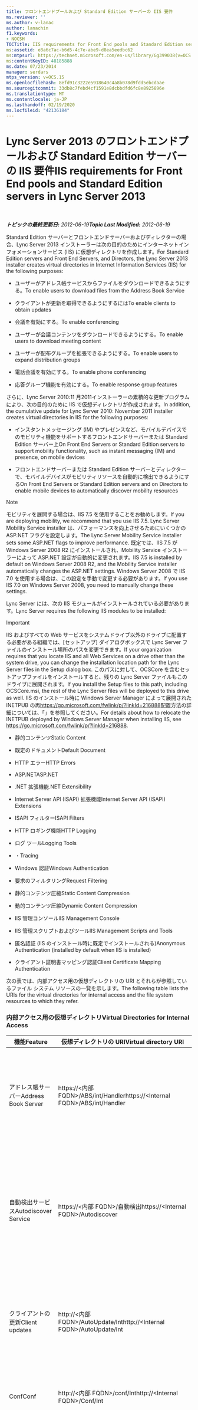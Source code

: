 ```yaml
---
title: フロントエンドプールおよび Standard Edition サーバーの IIS 要件
ms.reviewer: ''
ms.author: v-lanac
author: lanachin
f1.keywords:
- NOCSH
TOCTitle: IIS requirements for Front End pools and Standard Edition servers
ms:assetid: e8a6c7ac-b6d5-4c7e-abe9-d8ea5eedbc62
ms:mtpsurl: https://technet.microsoft.com/en-us/library/Gg399038(v=OCS.15)
ms:contentKeyID: 48185888
ms.date: 07/23/2014
manager: serdars
mtps_version: v=OCS.15
ms.openlocfilehash: 8efd91c3222e5918640c4a8b078d9fdd5ebcdaae
ms.sourcegitcommit: 33db8c7febd4cf1591e8dcbbdfd6fc8e8925896e
ms.translationtype: MT
ms.contentlocale: ja-JP
ms.lasthandoff: 02/19/2020
ms.locfileid: "42136184"
---
```

<div data-xmlns="http://www.w3.org/1999/xhtml">

<div class="topic" data-xmlns="http://www.w3.org/1999/xhtml" data-msxsl="urn:schemas-microsoft-com:xslt" data-cs="http://msdn.microsoft.com/">

<div data-asp="https://msdn2.microsoft.com/asp">

# <a name="iis-requirements-for-front-end-pools-and-standard-edition-servers-in-lync-server-2013"></a><span data-ttu-id="7969c-102">Lync Server 2013 のフロントエンドプールおよび Standard Edition サーバーの IIS 要件</span><span class="sxs-lookup"><span data-stu-id="7969c-102">IIS requirements for Front End pools and Standard Edition servers in Lync Server 2013</span></span>

</div>

<div id="mainSection">

<div id="mainBody">

<span> </span>

<span data-ttu-id="7969c-103">_**トピックの最終更新日:** 2012-06-19_</span><span class="sxs-lookup"><span data-stu-id="7969c-103">_**Topic Last Modified:** 2012-06-19_</span></span>

<span data-ttu-id="7969c-104">Standard Edition サーバーとフロントエンドサーバーおよびディレクターの場合、Lync Server 2013 インストーラーは次の目的のためにインターネットインフォメーションサービス (IIS) に仮想ディレクトリを作成します。</span><span class="sxs-lookup"><span data-stu-id="7969c-104">For Standard Edition servers and Front End Servers, and Directors, the Lync Server 2013 installer creates virtual directories in Internet Information Services (IIS) for the following purposes:</span></span>

  - <span data-ttu-id="7969c-105">ユーザーがアドレス帳サービスからファイルをダウンロードできるようにする。</span><span class="sxs-lookup"><span data-stu-id="7969c-105">To enable users to download files from the Address Book Service</span></span>

  - <span data-ttu-id="7969c-106">クライアントが更新を取得できるようにするには</span><span class="sxs-lookup"><span data-stu-id="7969c-106">To enable clients to obtain updates</span></span>

  - <span data-ttu-id="7969c-107">会議を有効にする。</span><span class="sxs-lookup"><span data-stu-id="7969c-107">To enable conferencing</span></span>

  - <span data-ttu-id="7969c-108">ユーザーが会議コンテンツをダウンロードできるようにする。</span><span class="sxs-lookup"><span data-stu-id="7969c-108">To enable users to download meeting content</span></span>

  - <span data-ttu-id="7969c-109">ユーザーが配布グループを拡張できるようにする。</span><span class="sxs-lookup"><span data-stu-id="7969c-109">To enable users to expand distribution groups</span></span>

  - <span data-ttu-id="7969c-110">電話会議を有効にする。</span><span class="sxs-lookup"><span data-stu-id="7969c-110">To enable phone conferencing</span></span>

  - <span data-ttu-id="7969c-111">応答グループ機能を有効にする。</span><span class="sxs-lookup"><span data-stu-id="7969c-111">To enable response group features</span></span>

<span data-ttu-id="7969c-112">さらに、Lync Server 2010:11 月2011インストーラーの累積的な更新プログラムにより、次の目的のために IIS で仮想ディレクトリが作成されます。</span><span class="sxs-lookup"><span data-stu-id="7969c-112">In addition, the cumulative update for Lync Server 2010: November 2011 installer creates virtual directories in IIS for the following purposes:</span></span>

  - <span data-ttu-id="7969c-113">インスタントメッセージング (IM) やプレゼンスなど、モバイルデバイスでのモビリティ機能をサポートするフロントエンドサーバーまたは Standard Edition サーバー上</span><span class="sxs-lookup"><span data-stu-id="7969c-113">On Front End Servers or Standard Edition servers to support mobility functionality, such as instant messaging (IM) and presence, on mobile devices</span></span>

  - <span data-ttu-id="7969c-114">フロントエンドサーバーまたは Standard Edition サーバーとディレクターで、モバイルデバイスがモビリティリソースを自動的に検出できるようにする</span><span class="sxs-lookup"><span data-stu-id="7969c-114">On Front End Servers or Standard Edition servers and on Directors to enable mobile devices to automatically discover mobility resources</span></span>



> [!NOTE]
> <span data-ttu-id="7969c-115">モビリティを展開する場合は、IIS 7.5 を使用することをお勧めします。</span><span class="sxs-lookup"><span data-stu-id="7969c-115">If you are deploying mobility, we recommend that you use IIS 7.5.</span></span> <span data-ttu-id="7969c-116">Lync Server Mobility Service installer は、パフォーマンスを向上させるためにいくつかの ASP.NET フラグを設定します。</span><span class="sxs-lookup"><span data-stu-id="7969c-116">The Lync Server Mobility Service installer sets some ASP.NET flags to improve performance.</span></span> <span data-ttu-id="7969c-117">既定では、IIS 7.5 が Windows Server 2008 R2 にインストールされ、Mobility Service インストーラーによって ASP.NET 設定が自動的に変更されます。</span><span class="sxs-lookup"><span data-stu-id="7969c-117">IIS 7.5 is installed by default on Windows Server 2008 R2, and the Mobility Service installer automatically changes the ASP.NET settings.</span></span> <span data-ttu-id="7969c-118">Windows Server 2008 で IIS 7.0 を使用する場合は、この設定を手動で変更する必要があります。</span><span class="sxs-lookup"><span data-stu-id="7969c-118">If you use IIS 7.0 on Windows Server 2008, you need to manually change these settings.</span></span>



<span data-ttu-id="7969c-119">Lync Server には、次の IIS モジュールがインストールされている必要があります。</span><span class="sxs-lookup"><span data-stu-id="7969c-119">Lync Server requires the following IIS modules to be installed:</span></span>


> [!IMPORTANT]
> <span data-ttu-id="7969c-120">IIS およびすべての Web サービスをシステムドライブ以外のドライブに配置する必要がある組織では、[セットアップ] ダイアログボックスで Lync Server ファイルのインストール場所のパスを変更できます。</span><span class="sxs-lookup"><span data-stu-id="7969c-120">If your organization requires that you locate IIS and all Web Services on a drive other than the system drive, you can change the installation location path for the Lync Server files in the Setup dialog box.</span></span> <span data-ttu-id="7969c-121">このパスに対して、OCSCore を含むセットアップファイルをインストールすると、残りの Lync Server ファイルもこのドライブに展開されます。</span><span class="sxs-lookup"><span data-stu-id="7969c-121">If you install the Setup files to this path, including OCSCore.msi, the rest of the Lync Server files will be deployed to this drive as well.</span></span> <span data-ttu-id="7969c-122">IIS のインストール時に Windows Server Manager によって展開された INETPUB の再<A href="https://go.microsoft.com/fwlink/p/?linkid=216888">https://go.microsoft.com/fwlink/p/?linkId=216888</A>配置方法の詳細については、「」を参照してください。</span><span class="sxs-lookup"><span data-stu-id="7969c-122">For details about how to relocate the INETPUB deployed by Windows Server Manager when installing IIS, see <A href="https://go.microsoft.com/fwlink/p/?linkid=216888">https://go.microsoft.com/fwlink/p/?linkId=216888</A>.</span></span>


  - <span data-ttu-id="7969c-123">静的コンテンツ</span><span class="sxs-lookup"><span data-stu-id="7969c-123">Static Content</span></span>

  - <span data-ttu-id="7969c-124">既定のドキュメント</span><span class="sxs-lookup"><span data-stu-id="7969c-124">Default Document</span></span>

  - <span data-ttu-id="7969c-125">HTTP エラー</span><span class="sxs-lookup"><span data-stu-id="7969c-125">HTTP Errors</span></span>

  - <span data-ttu-id="7969c-126">ASP.NET</span><span class="sxs-lookup"><span data-stu-id="7969c-126">ASP.NET</span></span>

  - <span data-ttu-id="7969c-127">.NET 拡張機能</span><span class="sxs-lookup"><span data-stu-id="7969c-127">.NET Extensibility</span></span>

  - <span data-ttu-id="7969c-128">Internet Server API (ISAPI) 拡張機能</span><span class="sxs-lookup"><span data-stu-id="7969c-128">Internet Server API (ISAPI) Extensions</span></span>

  - <span data-ttu-id="7969c-129">ISAPI フィルター</span><span class="sxs-lookup"><span data-stu-id="7969c-129">ISAPI Filters</span></span>

  - <span data-ttu-id="7969c-130">HTTP ロギング機能</span><span class="sxs-lookup"><span data-stu-id="7969c-130">HTTP Logging</span></span>

  - <span data-ttu-id="7969c-131">ログ ツール</span><span class="sxs-lookup"><span data-stu-id="7969c-131">Logging Tools</span></span>

  - <span data-ttu-id="7969c-132">・</span><span class="sxs-lookup"><span data-stu-id="7969c-132">Tracing</span></span>

  - <span data-ttu-id="7969c-133">Windows 認証</span><span class="sxs-lookup"><span data-stu-id="7969c-133">Windows Authentication</span></span>

  - <span data-ttu-id="7969c-134">要求のフィルタリング</span><span class="sxs-lookup"><span data-stu-id="7969c-134">Request Filtering</span></span>

  - <span data-ttu-id="7969c-135">静的コンテンツ圧縮</span><span class="sxs-lookup"><span data-stu-id="7969c-135">Static Content Compression</span></span>

  - <span data-ttu-id="7969c-136">動的コンテンツ圧縮</span><span class="sxs-lookup"><span data-stu-id="7969c-136">Dynamic Content Compression</span></span>

  - <span data-ttu-id="7969c-137">IIS 管理コンソール</span><span class="sxs-lookup"><span data-stu-id="7969c-137">IIS Management Console</span></span>

  - <span data-ttu-id="7969c-138">IIS 管理スクリプトおよびツール</span><span class="sxs-lookup"><span data-stu-id="7969c-138">IIS Management Scripts and Tools</span></span>

  - <span data-ttu-id="7969c-139">匿名認証 (IIS のインストール時に既定でインストールされる)</span><span class="sxs-lookup"><span data-stu-id="7969c-139">Anonymous Authentication (installed by default when IIS is installed)</span></span>

  - <span data-ttu-id="7969c-140">クライアント証明書マッピング認証</span><span class="sxs-lookup"><span data-stu-id="7969c-140">Client Certificate Mapping Authentication</span></span>

<span data-ttu-id="7969c-141">次の表では、内部アクセス用の仮想ディレクトリの URI とそれらが参照しているファイル システム リソースの一覧を示します。</span><span class="sxs-lookup"><span data-stu-id="7969c-141">The following table lists the URIs for the virtual directories for internal access and the file system resources to which they refer.</span></span>

### <a name="virtual-directories-for-internal-access"></a><span data-ttu-id="7969c-142">内部アクセス用の仮想ディレクトリ</span><span class="sxs-lookup"><span data-stu-id="7969c-142">Virtual Directories for Internal Access</span></span>

<table>
<colgroup>
<col style="width: 33%" />
<col style="width: 33%" />
<col style="width: 33%" />
</colgroup>
<thead>
<tr class="header">
<th><span data-ttu-id="7969c-143">機能</span><span class="sxs-lookup"><span data-stu-id="7969c-143">Feature</span></span></th>
<th><span data-ttu-id="7969c-144">仮想ディレクトリの URI</span><span class="sxs-lookup"><span data-stu-id="7969c-144">Virtual directory URI</span></span></th>
<th><span data-ttu-id="7969c-145">参照先</span><span class="sxs-lookup"><span data-stu-id="7969c-145">Refers to</span></span></th>
</tr>
</thead>
<tbody>
<tr class="odd">
<td><p><span data-ttu-id="7969c-146">アドレス帳サーバー</span><span class="sxs-lookup"><span data-stu-id="7969c-146">Address Book Server</span></span></p></td>
<td><p><span data-ttu-id="7969c-147">https://&lt;内部 FQDN&gt;/ABS/int/Handler</span><span class="sxs-lookup"><span data-stu-id="7969c-147">https://&lt;Internal FQDN&gt;/ABS/int/Handler</span></span></p></td>
<td><p><span data-ttu-id="7969c-148">内部ユーザー用のアドレス帳サーバー ダウンロード ファイルの場所。</span><span class="sxs-lookup"><span data-stu-id="7969c-148">Location of Address Book Server download files for internal users.</span></span></p></td>
</tr>
<tr class="even">
<td><p><span data-ttu-id="7969c-149">自動検出サービス</span><span class="sxs-lookup"><span data-stu-id="7969c-149">Autodiscover Service</span></span></p></td>
<td><p><span data-ttu-id="7969c-150">https://&lt;内部 FQDN&gt;/自動検出</span><span class="sxs-lookup"><span data-stu-id="7969c-150">https://&lt;Internal FQDN&gt;/Autodiscover</span></span></p></td>
<td><p><span data-ttu-id="7969c-151">内部モバイルデバイスユーザーのモビリティリソースを検索する Lync Server 自動検出サービスの場所。</span><span class="sxs-lookup"><span data-stu-id="7969c-151">Location of the Lync Server Autodiscover Service that locates mobility resources for internal mobile device users.</span></span></p></td>
</tr>
<tr class="odd">
<td><p><span data-ttu-id="7969c-152">クライアントの更新</span><span class="sxs-lookup"><span data-stu-id="7969c-152">Client updates</span></span></p></td>
<td><p><span data-ttu-id="7969c-153">http://&lt;内部 FQDN&gt;/AutoUpdate/Int</span><span class="sxs-lookup"><span data-stu-id="7969c-153">http://&lt;Internal FQDN&gt;/AutoUpdate/Int</span></span></p></td>
<td><p><span data-ttu-id="7969c-154">内部のコンピューターベース クライアント用の更新ファイルの場所。</span><span class="sxs-lookup"><span data-stu-id="7969c-154">Location of update files for internal computer-based clients.</span></span></p></td>
</tr>
<tr class="even">
<td><p><span data-ttu-id="7969c-155">Conf</span><span class="sxs-lookup"><span data-stu-id="7969c-155">Conf</span></span></p></td>
<td><p><span data-ttu-id="7969c-156">http://&lt;内部 FQDN&gt;/conf/Int</span><span class="sxs-lookup"><span data-stu-id="7969c-156">http://&lt;Internal FQDN&gt;/Conf/Int</span></span></p></td>
<td><p><span data-ttu-id="7969c-157">内部ユーザー用会議リソースの場所。</span><span class="sxs-lookup"><span data-stu-id="7969c-157">Location of conferencing resources for internal users.</span></span></p></td>
</tr>
<tr class="odd">
<td><p><span data-ttu-id="7969c-158">デバイス更新</span><span class="sxs-lookup"><span data-stu-id="7969c-158">Device updates</span></span></p></td>
<td><p><span data-ttu-id="7969c-159">http://&lt;内部 FQDN&gt;/DeviceUpdateFiles_Int</span><span class="sxs-lookup"><span data-stu-id="7969c-159">http://&lt;Internal FQDN&gt;/DeviceUpdateFiles_Int</span></span></p></td>
<td><p><span data-ttu-id="7969c-160">内部統合コミュニケーション (UC) デバイス用の UC デバイス更新ファイルの場所。</span><span class="sxs-lookup"><span data-stu-id="7969c-160">Location of unified communications (UC) device update files for internal UC devices.</span></span></p></td>
</tr>
<tr class="even">
<td><p><span data-ttu-id="7969c-161">会議</span><span class="sxs-lookup"><span data-stu-id="7969c-161">Meeting</span></span></p></td>
<td><p><span data-ttu-id="7969c-162">http://&lt;内部 FQDN&gt;/etc/place/null</span><span class="sxs-lookup"><span data-stu-id="7969c-162">http://&lt;Internal FQDN&gt;/etc/place/null</span></span></p></td>
<td><p><span data-ttu-id="7969c-163">内部ユーザー用のミーティング コンテンツの場所。</span><span class="sxs-lookup"><span data-stu-id="7969c-163">Location of meeting content for internal users.</span></span></p></td>
</tr>
<tr class="odd">
<td><p><span data-ttu-id="7969c-164">Mobility Service</span><span class="sxs-lookup"><span data-stu-id="7969c-164">Mobility Service</span></span></p></td>
<td><p><span data-ttu-id="7969c-165">https://&lt;内部 FQDN&gt;/mcx</span><span class="sxs-lookup"><span data-stu-id="7969c-165">https://&lt;Internal FQDN&gt;/Mcx</span></span></p></td>
<td><p><span data-ttu-id="7969c-166">内部モバイル デバイス ユーザー用の Mobility Service リソースの場所。</span><span class="sxs-lookup"><span data-stu-id="7969c-166">Location of Mobility Service resources for internal mobile device users.</span></span></p></td>
</tr>
<tr class="even">
<td><p><span data-ttu-id="7969c-167">グループ拡張およびアドレス帳 Web クエリ サービス</span><span class="sxs-lookup"><span data-stu-id="7969c-167">Group Expansion and Address Book Web Query service</span></span></p></td>
<td><p><span data-ttu-id="7969c-168">http://&lt;内部 FQDN&gt;/グループの内部 FQDN</span><span class="sxs-lookup"><span data-stu-id="7969c-168">http://&lt;Internal FQDN&gt;/GroupExpansion/int/service.asmx</span></span></p></td>
<td><p><span data-ttu-id="7969c-169">内部ユーザーのグループ拡張を有効にする Web サービスの場所。</span><span class="sxs-lookup"><span data-stu-id="7969c-169">Location of the Web service that enables group expansion for internal users.</span></span> <span data-ttu-id="7969c-170">また、内部 Lync Mobile Microsoft Lync 2010 モバイルクライアントにグローバルアドレス一覧情報を提供する、アドレス帳 Web クエリサービスの場所についても説明します。</span><span class="sxs-lookup"><span data-stu-id="7969c-170">Also, the location of the Address Book Web Query service that provides global address list information to internal Lync Mobile Microsoft Lync 2010 Mobile clients.</span></span></p></td>
</tr>
<tr class="odd">
<td><p><span data-ttu-id="7969c-171">電話会議</span><span class="sxs-lookup"><span data-stu-id="7969c-171">Phone Conferencing</span></span></p></td>
<td><p><span data-ttu-id="7969c-172">http://&lt;内部 FQDN&gt;/PhoneConferencing/Int</span><span class="sxs-lookup"><span data-stu-id="7969c-172">http://&lt;Internal FQDN&gt;/PhoneConferencing/Int</span></span></p></td>
<td><p><span data-ttu-id="7969c-173">内部ユーザー用の電話会議データの場所。</span><span class="sxs-lookup"><span data-stu-id="7969c-173">Location of phone conferencing data for internal users.</span></span></p></td>
</tr>
<tr class="even">
<td><p><span data-ttu-id="7969c-174">デバイス更新</span><span class="sxs-lookup"><span data-stu-id="7969c-174">Device updates</span></span></p></td>
<td><p><span data-ttu-id="7969c-175">http://&lt;内部 FQDN&gt;/RequestHandler</span><span class="sxs-lookup"><span data-stu-id="7969c-175">http://&lt;Internal FQDN&gt;/RequestHandler</span></span></p></td>
<td><p><span data-ttu-id="7969c-176">内部 UC デバイスによるログのアップロードと更新の確認を可能にするデバイス更新 Web サービス要求ハンドラーの場所。</span><span class="sxs-lookup"><span data-stu-id="7969c-176">Location of the Device Update Web service Request Handler that enables internal UC devices to upload logs and check for updates.</span></span></p></td>
</tr>
<tr class="odd">
<td><p><span data-ttu-id="7969c-177">応答グループ アプリケーション</span><span class="sxs-lookup"><span data-stu-id="7969c-177">Response Group application</span></span></p></td>
<td><p><span data-ttu-id="7969c-178">http://&lt;内部 FQDN&gt;/RgsConfig</span><span class="sxs-lookup"><span data-stu-id="7969c-178">http://&lt;Internal FQDN&gt;/RgsConfig</span></span></p>
<p><span data-ttu-id="7969c-179">http://&lt;内部 FQDN&gt;/RgsClients</span><span class="sxs-lookup"><span data-stu-id="7969c-179">http://&lt;Internal FQDN&gt;/RgsClients</span></span></p></td>
<td><p><span data-ttu-id="7969c-180">応答グループ構成ツールの場所。</span><span class="sxs-lookup"><span data-stu-id="7969c-180">Location of Response Group Configuration Tool.</span></span></p></td>
</tr>
</tbody>
</table>


> [!NOTE]
> <span data-ttu-id="7969c-181">統合構成のフロントエンドプールの場合は、サーバーをプールに追加する前に IIS を展開する必要があります。</span><span class="sxs-lookup"><span data-stu-id="7969c-181">For Front End pools in a consolidated configuration, you must deploy IIS before you can add servers to the pool.</span></span>


<table>
<thead>
<tr class="header">
<th><img src="images/Gg398321.security(OCS.15).gif" title="security" alt="security" /><span data-ttu-id="7969c-183">セキュリティに関する注意事項:</span><span class="sxs-lookup"><span data-stu-id="7969c-183">Security Note:</span></span></th>
</tr>
</thead>
<tbody>
<tr class="odd">
<td><span data-ttu-id="7969c-184">IIS 管理用スナップインを使用して、IIS Web コンポーネント サーバーで使用される証明書を割り当てる必要があります。</span><span class="sxs-lookup"><span data-stu-id="7969c-184">You must use the IIS administrative snap-in to assign the certificate used by the IIS web component server.</span></span></td>
</tr>
</tbody>
</table>



</div>

<span> </span>

</div>

</div>

</div>

